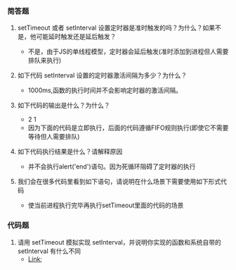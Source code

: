 ### 简答题
1. setTimeout 或者 setInterval 设置定时器是准时触发的吗？为什么？如果不是，他可能延时触发还是延后触发？
    * 不是，由于JS的单线程模型，定时器会延后触发(准时添加到进程但人需要排队来执行)

1. 如下代码 setInterval 设置的定时器激活间隔为多少？为什么？
    * 1000ms,函数的执行时间并不会影响定时器的激活间隔。

1. 如下代码的输出是什么？为什么？
    * 2  1
    * 因为下面的代码是立即执行，后面的代码遵循FIFO规则执行(即使它不需要等待但人需要排队)

4. 如下代码执行结果是什么？请解释原因
    * 并不会执行alert('end')语句。因为死循环阻碍了定时器的执行

1. 我们会在很多代码里看到如下语句，请说明在什么场景下需要使用如下形式代码
    * 使当前进程执行完毕再执行setTimeout里面的代码的场景


### 代码题
1. 请用 setTimeout 模拟实现 setInterval，并说明你实现的函数和系统自带的 setInterval 有什么不同
    * [Link](https://github.com/a735315482/mfs-homework/blob/master/41-50/45%E5%8D%95%E7%BA%BF%E7%A8%8B%E4%B8%8E%E5%AE%9A%E6%97%B6%E5%99%A8.html);